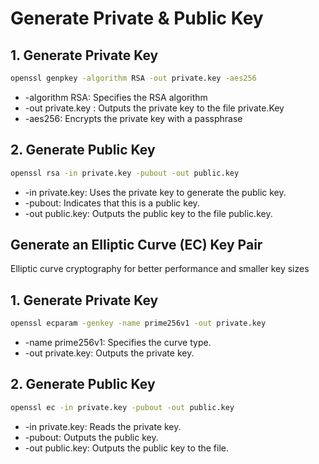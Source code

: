# Generate Private & Public Key

## 1. Generate Private Key
```bash
openssl genpkey -algorithm RSA -out private.key -aes256
```
- -algorithm RSA: Specifies the RSA algorithm
- -out private.key : Outputs the private key to the file private.Key
- -aes256: Encrypts the private key with a passphrase

## 2. Generate Public Key
```bash
openssl rsa -in private.key -pubout -out public.key
```
- -in private.key: Uses the private key to generate the public key.
- -pubout: Indicates that this is a public key.
- -out public.key: Outputs the public key to the file public.key.

## Generate an Elliptic Curve (EC) Key Pair
Elliptic curve cryptography for better performance and smaller key sizes

## 1. Generate Private Key
```bash
openssl ecparam -genkey -name prime256v1 -out private.key
```
- -name prime256v1: Specifies the curve type.
- -out private.key: Outputs the private key.

## 2. Generate Public Key
```bash
openssl ec -in private.key -pubout -out public.key
```
- -in private.key: Reads the private key.
- -pubout: Outputs the public key.
- -out public.key: Outputs the public key to the file.
